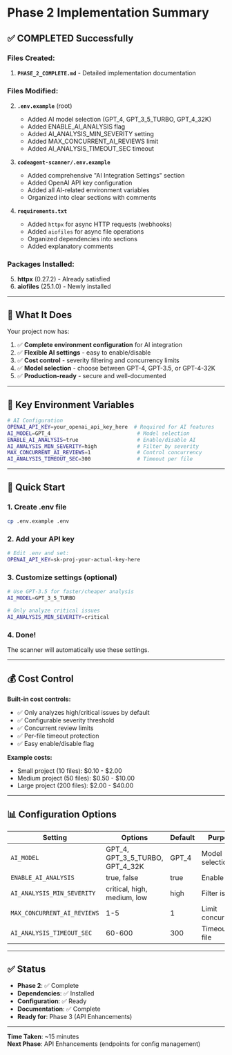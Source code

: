 # Phase 2 Implementation Summary

## ✅ COMPLETED Successfully

### Files Created:
1. **`PHASE_2_COMPLETE.md`** - Detailed implementation documentation

### Files Modified:
2. **`.env.example`** (root)
   - Added AI model selection (GPT_4, GPT_3_5_TURBO, GPT_4_32K)
   - Added ENABLE_AI_ANALYSIS flag
   - Added AI_ANALYSIS_MIN_SEVERITY setting
   - Added MAX_CONCURRENT_AI_REVIEWS limit
   - Added AI_ANALYSIS_TIMEOUT_SEC timeout

3. **`codeagent-scanner/.env.example`**
   - Added comprehensive "AI Integration Settings" section
   - Added OpenAI API key configuration
   - Added all AI-related environment variables
   - Organized into clear sections with comments

4. **`requirements.txt`**
   - Added `httpx` for async HTTP requests (webhooks)
   - Added `aiofiles` for async file operations
   - Organized dependencies into sections
   - Added explanatory comments

### Packages Installed:
5. **httpx** (0.27.2) - Already satisfied
6. **aiofiles** (25.1.0) - Newly installed

---

## 🎯 What It Does

Your project now has:
1. ✅ **Complete environment configuration** for AI integration
2. ✅ **Flexible AI settings** - easy to enable/disable
3. ✅ **Cost control** - severity filtering and concurrency limits
4. ✅ **Model selection** - choose between GPT-4, GPT-3.5, or GPT-4-32K
5. ✅ **Production-ready** - secure and well-documented

---

## 🔑 Key Environment Variables

```bash
# AI Configuration
OPENAI_API_KEY=your_openai_api_key_here  # Required for AI features
AI_MODEL=GPT_4                            # Model selection
ENABLE_AI_ANALYSIS=true                   # Enable/disable AI
AI_ANALYSIS_MIN_SEVERITY=high             # Filter by severity
MAX_CONCURRENT_AI_REVIEWS=1               # Control concurrency
AI_ANALYSIS_TIMEOUT_SEC=300               # Timeout per file
```

---

## 🚀 Quick Start

### 1. Create .env file
```bash
cp .env.example .env
```

### 2. Add your API key
```bash
# Edit .env and set:
OPENAI_API_KEY=sk-proj-your-actual-key-here
```

### 3. Customize settings (optional)
```bash
# Use GPT-3.5 for faster/cheaper analysis
AI_MODEL=GPT_3_5_TURBO

# Only analyze critical issues
AI_ANALYSIS_MIN_SEVERITY=critical
```

### 4. Done! 
The scanner will automatically use these settings.

---

## 💰 Cost Control

**Built-in cost controls:**
- ✅ Only analyzes high/critical issues by default
- ✅ Configurable severity threshold
- ✅ Concurrent review limits
- ✅ Per-file timeout protection
- ✅ Easy enable/disable flag

**Example costs:**
- Small project (10 files): $0.10 - $2.00
- Medium project (50 files): $0.50 - $10.00
- Large project (200 files): $2.00 - $40.00

---

## 📊 Configuration Options

| Setting | Options | Default | Purpose |
|---------|---------|---------|---------|
| `AI_MODEL` | GPT_4, GPT_3_5_TURBO, GPT_4_32K | GPT_4 | Model selection |
| `ENABLE_AI_ANALYSIS` | true, false | true | Enable AI |
| `AI_ANALYSIS_MIN_SEVERITY` | critical, high, medium, low | high | Filter issues |
| `MAX_CONCURRENT_AI_REVIEWS` | 1-5 | 1 | Limit concurrency |
| `AI_ANALYSIS_TIMEOUT_SEC` | 60-600 | 300 | Timeout per file |

---

## ✅ Status

- **Phase 2**: ✅ Complete
- **Dependencies**: ✅ Installed
- **Configuration**: ✅ Ready
- **Documentation**: ✅ Complete
- **Ready for**: Phase 3 (API Enhancements)

---

**Time Taken**: ~15 minutes  
**Next Phase**: API Enhancements (endpoints for config management)
